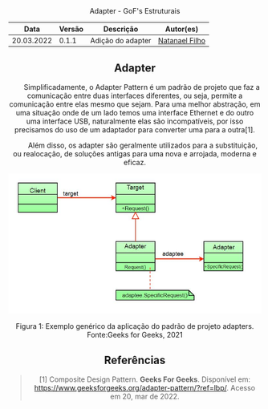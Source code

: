 <center> Adapter - GoF's Estruturais

|Data | Versão | Descrição | Autor(es)|
| -- | -- | -- | -- |
| 20.03.2022 | 0.1.1 | Adição do adapter | [Natanael Filho](https://github.com/fernandes-natanael) |

## Adapter

&emsp;&emsp;Simplificadamente, o Adapter Pattern é um padrão de projeto que faz a comunicação entre duas interfaces diferentes, ou seja, permite a comunicação entre elas mesmo que sejam. Para uma melhor abstração, em uma situação onde de um lado temos  uma interface Ethernet e do outro uma interface USB, naturalmente elas são incompatíveis, por isso precisamos do uso de um adaptador para converter uma para a outra[1].

&emsp;&emsp; Além disso, os adapter são geralmente utilizados para a substituição, ou realocação, de soluções antigas para uma nova e arrojada, moderna e eficaz.

![Exemplo genérico da aplicação do padrão de projeto adapters.](../../../assets/img/gof/modeloAdapter.jpg)

<center>Figura 1: Exemplo genérico da aplicação do padrão de projeto adapters. </center>
<center>Fonte:Geeks for Geeks, 2021 </center>



## Referências

> [1] Composite Design Pattern. **Geeks For Geeks**. Disponível em: <https://www.geeksforgeeks.org/adapter-pattern/?ref=lbp/>. Acesso em 20, mar de 2022.
